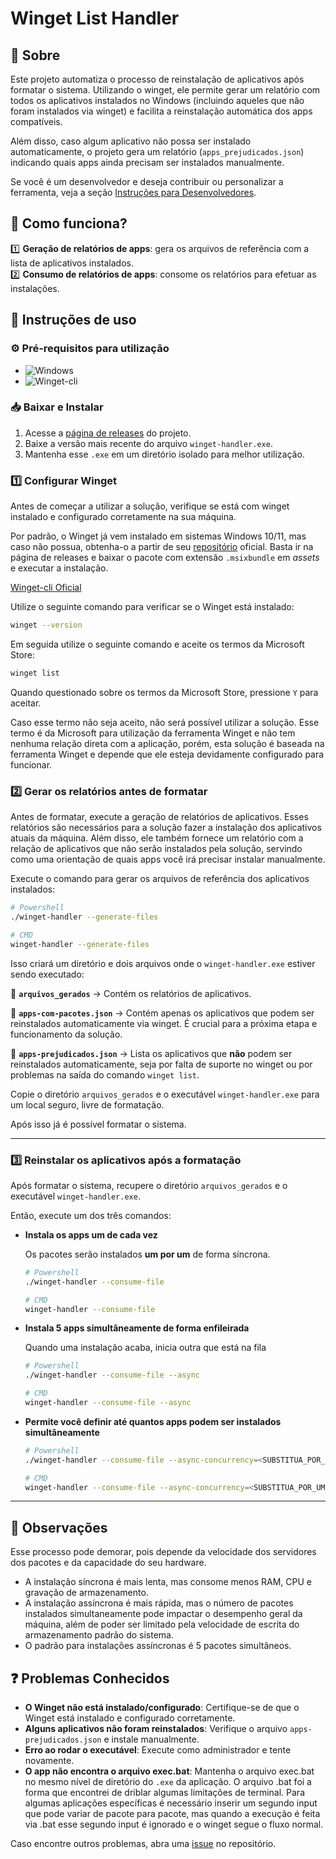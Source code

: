# Winget List Handler

## 🔎 Sobre

Este projeto automatiza o processo de reinstalação de aplicativos após formatar o sistema. Utilizando o winget, ele permite gerar um relatório com todos os aplicativos instalados no Windows (incluindo aqueles que não foram instalados via winget) e facilita a reinstalação automática dos apps compatíveis.

Além disso, caso algum aplicativo não possa ser instalado automaticamente, o projeto gera um relatório (`apps_prejudicados.json`) indicando quais apps ainda precisam ser instalados manualmente.

Se você é um desenvolvedor e deseja contribuir ou personalizar a ferramenta, veja a seção [Instruções para Desenvolvedores](https://github.com/mtpontes/winget-list-handler/blob/main/README_DEV.md).

## 📌 Como funciona?

1️⃣ **Geração de relatórios de apps**: gera os arquivos de referência com a lista de aplicativos instalados.  
2️⃣ **Consumo de relatórios de apps**: consome os relatórios para efetuar as instalações.

## 👤 Instruções de uso

### ⚙️ Pré-requisitos para utilização

- ![Windows](https://img.shields.io/badge/Windows-0078D6?style=for-the-badge&logo=windows&logoColor=white)
- ![Winget-cli](https://img.shields.io/badge/Winget_CLI-%234D4D4D.svg?style=for-the-badge&logo=windows-terminal&logoColor=white)

### 📥 Baixar e Instalar

1. Acesse a [página de releases](https://github.com/mtpontes/winget-list-handler/releases) do projeto.
2. Baixe a versão mais recente do arquivo `winget-handler.exe`.
3. Mantenha esse `.exe` em um diretório isolado para melhor utilização.

### 1️⃣ Configurar Winget

Antes de começar a utilizar a solução, verifique se está com winget instalado e configurado corretamente na sua máquina.

Por padrão, o Winget já vem instalado em sistemas Windows 10/11, mas caso não possua, obtenha-o a partir de seu [repositório](https://github.com/microsoft/winget-cli?tab=readme-ov-file) oficial. Basta ir na página de releases e baixar o pacote com extensão `.msixbundle` em _assets_ e executar a instalação.

[Winget-cli Oficial](https://github.com/microsoft/winget-cli?tab=readme-ov-file)

Utilize o seguinte comando para verificar se o Winget está instalado:

```sh
winget --version
```

Em seguida utilize o seguinte comando e aceite os termos da Microsoft Store:

```sh
winget list
```

Quando questionado sobre os termos da Microsoft Store, pressione `Y` para aceitar.

Caso esse termo não seja aceito, não será possível utilizar a solução. Esse termo é da Microsoft para utilização da
ferramenta Winget e não tem nenhuma relação direta com a aplicação, porém, esta solução é baseada na ferramenta Winget e
depende que ele esteja devidamente configurado para funcionar.

### 2️⃣ Gerar os relatórios antes de formatar

Antes de formatar, execute a geração de relatórios de aplicativos. Esses relatórios são necessários para a solução
fazer a instalação dos aplicativos atuais da máquina. Além disso, ele também fornece um relatório com a relação de
aplicativos que não serão instalados pela solução, servindo como uma orientação de quais apps você irá precisar instalar manualmente.

Execute o comando para gerar os arquivos de referência dos aplicativos instalados:

```sh
# Powershell
./winget-handler --generate-files

# CMD
winget-handler --generate-files
```

Isso criará um diretório e dois arquivos onde o `winget-handler.exe` estiver sendo executado:

📁 **`arquivos_gerados`** → Contém os relatórios de aplicativos.

📄 **`apps-com-pacotes.json`** → Contém apenas os aplicativos que podem ser reinstalados automaticamente via winget. É crucial para a próxima etapa e funcionamento da solução.

📄 **`apps-prejudicados.json`** → Lista os aplicativos que **não** podem ser reinstalados automaticamente, seja por falta de suporte no winget ou por problemas na saída do comando `winget list`.

Copie o diretório `arquivos_gerados` e o executável `winget-handler.exe` para um local seguro, livre de formatação.

Após isso já é possível formatar o sistema.

---

### 3️⃣ Reinstalar os aplicativos após a formatação

Após formatar o sistema, recupere o diretório `arquivos_gerados` e o executável `winget-handler.exe`.

Então, execute um dos três comandos:

- **Instala os apps um de cada vez**

  Os pacotes serão instalados **um por um** de forma síncrona.

  ```sh
  # Powershell
  ./winget-handler --consume-file

  # CMD
  winget-handler --consume-file
  ```

- **Instala 5 apps simultâneamente de forma enfileirada**

  Quando uma instalação acaba, inicia outra que está na fila

  ```sh
  # Powershell
  ./winget-handler --consume-file --async

  # CMD
  winget-handler --consume-file --async
  ```

- **Permite você definir até quantos apps podem ser instalados simultâneamente**

  ```sh
  # Powershell
  ./winget-handler --consume-file --async-concurrency=<SUBSTITUA_POR_UM_NUMERO_DE_1_A_100>

  # CMD
  winget-handler --consume-file --async-concurrency=<SUBSTITUA_POR_UM_NUMERO_DE_1_A_100>
  ```

---

## 📌 Observações

Esse processo pode demorar, pois depende da velocidade dos servidores dos pacotes e da capacidade do seu hardware.

- A instalação síncrona é mais lenta, mas consome menos RAM, CPU e gravação de armazenamento.
- A instalação assíncrona é mais rápida, mas o número de pacotes instalados simultaneamente pode impactar o desempenho geral da máquina, além de poder ser limitado pela velocidade de escrita do armazenamento padrão do sistema.
- O padrão para instalações assíncronas é 5 pacotes simultâneos.

## ❓ Problemas Conhecidos

- **O Winget não está instalado/configurado**: Certifique-se de que o Winget está instalado e configurado corretamente.
- **Alguns aplicativos não foram reinstalados**: Verifique o arquivo `apps-prejudicados.json` e instale manualmente.
- **Erro ao rodar o executável**: Execute como administrador e tente novamente.
- **O app não encontra o arquivo exec.bat**: Mantenha o arquivo exec.bat no mesmo nível de diretório do ``.exe`` da aplicação. O arquivo .bat foi a forma que encontrei de driblar algumas limitações de terminal. Para algumas aplicações específicas é necessário inserir um segundo input que pode variar de pacote para pacote, mas quando a execução é feita via .bat esse segundo input é ignorado e o winget segue o fluxo normal.

Caso encontre outros problemas, abra uma [issue](https://github.com/mtpontes/winget-list-handler/issues) no repositório.
